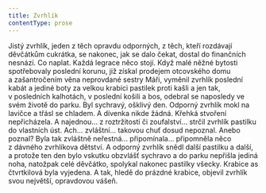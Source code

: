 ```yaml
---
title: Zvrhlík
contentType: prose
---
```


<section>

Jistý zvrhlík, jeden z těch opravdu odporných, z těch, kteří rozdávají děvčátkům cukrátka, se nakonec, jak se dalo čekat, dostal do finančních nesnází. Co naplat. Každá legrace něco stojí. Když malé něžné bytosti spotřebovaly poslední korunu, již získal prodejem otcovského domu a zašantročením věna neprovdané sestry Máři, vyměnil zvrhlík poslední kabát a jediné boty za velkou krabici pastilek proti kašli a jen tak, v posledních kalhotách, v poslední košili a bos, odebral se naposledy ve svém životě do parku. Byl sychravý, ošklivý den. Odporný zvrhlík mokl na lavičce a třásl se chladem. A dívenka nikde žádná. Křehká stvoření nepřicházela. A najednou… z roztržitosti či zoufalství… strčil zvrhlík pastilku do vlastních úst. Ach… zvláštní… takovou chuť dosud nepoznal. Anebo poznal? Byla tak zvláštně neřestná… připomínala… připomněla něco z dávného zvrhlíkova dětství. A odporný zvrhlík snědl další pastilku a další, a protože ten den bylo vskutku obzvlášť sychravo a do parku nepřišla jediná noha, natožpak celé děvčátko, spolykal nakonec pastilky všecky. Krabice as čtvrtkilová byla vyjedena. A tak, hledě do prázdné krabice, objevil zvrhlík svou největší, opravdovou vášeň.

</section>
